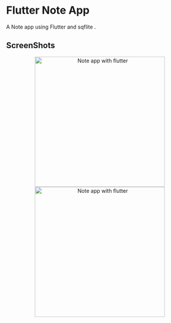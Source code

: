# Flutter Note App
A Note app using Flutter and sqflite .

## ScreenShots
<p align="center">
  <img src="https://serving.photos.photobox.com/90774574ed989af8cf4c3379d05326605e025f8a514f36f297d94b84c9a0be4758637148.jpg" width="350" title="Note app with flutter">
  <img src="https://serving.photos.photobox.com/3164279364a6d37d34bae6ff32bc0df336789ac3d7431244a15fd70e2a1b3f1d2a8dad65.jpg" width="350" alt="Note app with flutter">
</p>

